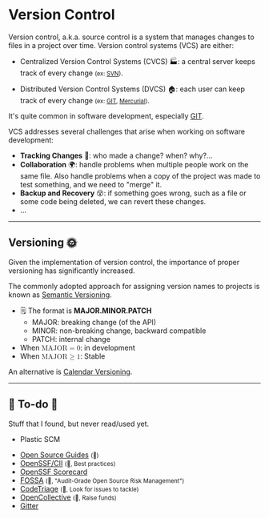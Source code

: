 # Version Control

<div class="row row-cols-lg-2"><div>

Version control, a.k.a. source control is a system that manages changes to files in a project over time. Version control systems (VCS) are either:

* Centralized Version Control Systems (CVCS) 🏭: a central server keeps track of every change <small>(ex: [SVN](../svn/_general/index.md))</small>.

* Distributed Version Control Systems (DVCS) 🏠: each user can keep track of every change  <small>(ex: [GIT](../git/_general/index.md), [Mercurial](https://www.mercurial-scm.org/))</small>.

It's quite common in software development, especially [GIT](../git/_general/index.md).
</div><div>

VCS addresses several challenges that arise when working on software development:

* **Tracking Changes** 🔎: who made a change? when? why?...
* **Collaboration** 🌍: handle problems when multiple people work on the same file. Also handle problems when a copy of the project was made to test something, and we need to "merge" it.
* **Backup and Recovery** 😵: if something goes wrong, such as a file or some code being deleted, we can revert these changes.
* ...
</div></div>

<hr class="sep-both">

## Versioning 🌞

<div class="row row-cols-lg-2"><div>

Given the implementation of version control, the importance of proper versioning has significantly increased.

The commonly adopted approach for assigning version names to projects is known as [Semantic Versioning](https://semver.org/).

* 🗒️ The format is **MAJOR.MINOR.PATCH**
    * MAJOR: breaking change (of the API)
    * MINOR: non-breaking change, backward compatible
    * PATCH: internal change
* When <math xmlns="http://www.w3.org/1998/Math/MathML">
  <mtext>MAJOR</mtext>
  <mo>=</mo>
  <mn>0</mn></math>: in development
* When <math xmlns="http://www.w3.org/1998/Math/MathML">
  <mtext>MAJOR</mtext>
  <mo>&#x2265;</mo>
  <mn>1</mn></math>: Stable
</div><div>

An alternative is [Calendar Versioning](https://calver.org/).
</div></div>

<hr class="sep-both">

## 👻 To-do 👻

Stuff that I found, but never read/used yet.

<div class="row row-cols-lg-2"><div>

* Plastic SCM
</div><div>

* [Open Source Guides](https://opensource.guide/) <small>(👻)</small>
* [OpenSSF/CII](https://github.com/coreinfrastructure/best-practices-badge) <small>(👻, Best practices)</small>
* [OpenSSF Scorecard](https://github.com/ossf/scorecard)
* [FOSSA](https://fossa.com/) <small>(👻, "Audit-Grade Open Source Risk Management")</small>
* [CodeTriage](https://www.codetriage.com/) <small>(👻, Look for issues to tackle)</small>
* [OpenCollective](https://opencollective.com/) <small>(👻, Raise funds)</small>
* [Gitter](https://gitter.im/)
</div></div>